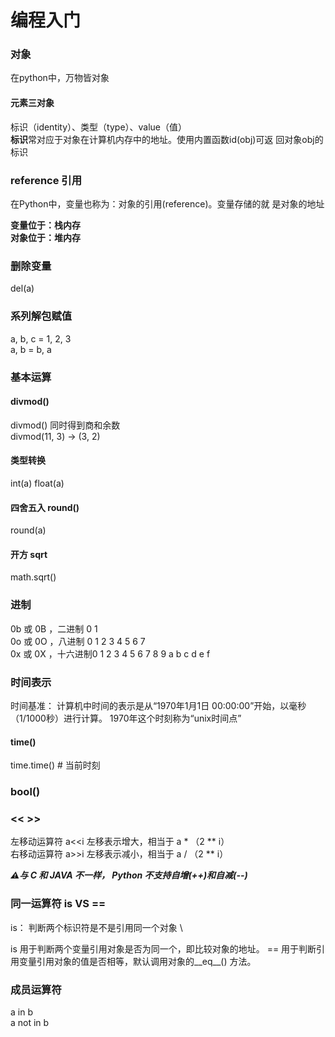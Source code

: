 # 编程入门
### 对象
在python中，万物皆对象
#### 元素三对象
标识（identity）、类型（type）、value（值） \
**标识**常对应于对象在计算机内存中的地址。使用内置函数id(obj)可返
回对象obj的标识

### reference 引用
在Python中，变量也称为：对象的引用(reference)。变量存储的就
是对象的地址

**变量位于：栈内存** \
**对象位于：堆内存**

### 删除变量
del(a)

### 系列解包赋值
a, b, c = 1, 2, 3 \
a, b = b, a

### 基本运算
#### divmod()
divmod() 同时得到商和余数 \
divmod(11, 3) -> (3, 2)

#### 类型转换
int(a)
float(a)

#### 四舍五入 round()
round(a)

#### 开方 sqrt
math.sqrt()

### 进制
0b 或 0B ，二进制 0 1 \
0o 或 0O ，八进制 0 1 2 3 4 5 6 7 \
0x 或 0X ，十六进制0 1 2 3 4 5 6 7 8 9 a b c d e f

### 时间表示
时间基准： 计算机中时间的表示是从“1970年1月1日 00:00:00”开始，以毫秒（1/1000秒）进行计算。
1970年这个时刻称为“unix时间点”

#### time()
time.time() # 当前时刻

### bool()

### <<  >>
左移动运算符 a<<i  左移表示增大，相当于 a * （2 ** i）  \
右移动运算符 a>>i  左移表示减小，相当于 a / （2 ** i） 

_**⚠️与 C 和 JAVA 不一样， Python 不支持自增(++)和自减(--)**_

### 同一运算符 is  VS  ==
is： 判断两个标识符是不是引用同一个对象 \

is 用于判断两个变量引用对象是否为同一个，即比较对象的地址。
== 用于判断引用变量引用对象的值是否相等，默认调用对象的__eq__() 方法。

### 成员运算符
a in b \
a not in b









































